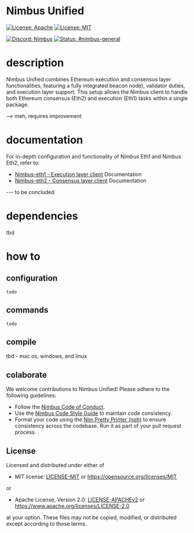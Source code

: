 # Nimbus Unified

<!-- [![Github Actions CI](tbd) -->
[![License: Apache](https://img.shields.io/badge/License-Apache%202.0-blue.svg)](https://opensource.org/licenses/Apache-2.0)
[![License: MIT](https://img.shields.io/badge/License-MIT-blue.svg)](https://opensource.org/licenses/MIT)

[![Discord: Nimbus](https://img.shields.io/badge/discord-nimbus-orange.svg)](https://discord.gg/XRxWahP)
[![Status: #nimbus-general](https://img.shields.io/badge/status-nimbus--general-orange.svg)](https://join.status.im/nimbus-general)


# description
Nimbus Unified combines Ethereum execution and consensus layer functionalities, featuring a fully integrated beacon node), validator duties, and execution layer support. This setup allows the Nimbus client to handle both Ethereum consensus (Eth2) and execution (Eth1) tasks within a single package.

--> meh, requires  improvement
# documentation
For in-depth configuration and functionality of Nimbus Eth1 and Nimbus Eth2, refer to:

- [Nimbus-eth1 - Execution layer client](https://github.com/status-im/nimbus-eth1) Documentation
- [Nimbus-eth2 - Consensus layer client](https://github.com/status-im/nimbus-eth2) Documentation

--- to be concluded
# dependencies
tbd
# how to
## configuration
    todo
## commands
    todo
## compile
tbd
    - mac os, windows, and linux
## colaborate
We welcome contributions to Nimbus Unified! Please adhere to the following guidelines:

- Follow the [Nimbus Code of Conduct](https://github.com/status-im/nimbus-eth2/blob/master/CODE_OF_CONDUCT.md).
- Use the [Nimbus Code Style Guide](https://github.com/status-im/nimbus-eth2/blob/master/docs/code_style.md) to maintain code consistency.
- Format your code using the [Nim Pretty Printer (nph)](https://github.com/nim-lang/nimpretty) to ensure consistency across the codebase. Run it as part of your pull request process.
## License

Licensed and distributed under either of

* MIT license: [LICENSE-MIT](LICENSE-MIT) or https://opensource.org/licenses/MIT

or

* Apache License, Version 2.0: [LICENSE-APACHEv2](LICENSE-APACHEv2) or https://www.apache.org/licenses/LICENSE-2.0

at your option. These files may not be copied, modified, or distributed except according to those terms.
